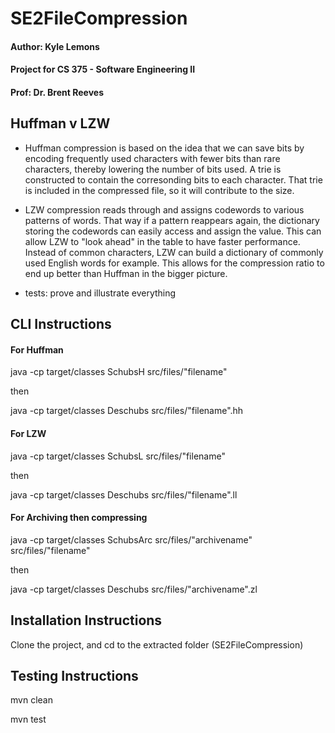 # SE2FileCompression
#### Author: Kyle Lemons
#### Project for CS 375 - Software Engineering II
#### Prof: Dr. Brent Reeves



## Huffman v LZW
- Huffman compression is based on the idea that we can save bits by encoding frequently used characters with fewer bits than rare characters, thereby lowering the number of bits used. A trie is constructed to contain the corresonding bits to each character. That trie is included in the compressed file, so it will contribute to the size.
- LZW compression reads through and assigns codewords to various patterns of words. That way if a pattern reappears again, the dictionary storing the codewords can easily access and assign the value. This can allow LZW to "look ahead" in the table to have faster performance. Instead of common characters, LZW can build a dictionary of commonly used English words for example. This allows for the compression ratio to end up better than Huffman in the bigger picture.

- tests: prove and illustrate everything

## CLI Instructions

#### For Huffman
java -cp target/classes SchubsH src/files/"filename"

then

java -cp target/classes Deschubs src/files/"filename".hh

#### For LZW
java -cp target/classes SchubsL src/files/"filename"

then

java -cp target/classes Deschubs src/files/"filename".ll

#### For Archiving then compressing
java -cp target/classes SchubsArc src/files/"archivename" src/files/"filename"

then

java -cp target/classes Deschubs src/files/"archivename".zl

## Installation Instructions

Clone the project, and cd to the extracted folder (SE2FileCompression)

## Testing Instructions

mvn clean

mvn test
